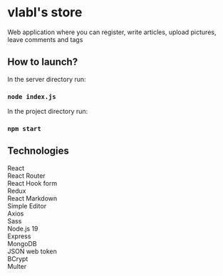 # vlabl's store
Web application where you can register, write articles, upload pictures, leave comments and tags

## How to launch?
In the server directory run:
### `node index.js`
In the project directory run:
### `npm start`

## Technologies
React<br>
React Router<br>
React Hook form<br>
Redux<br>
React Markdown<br>
Simple Editor<br>
Axios<br>
Sass<br>
Node.js 19<br>
Express<br>
MongoDB<br>
JSON web token<br>
BCrypt<br>
Multer<br>